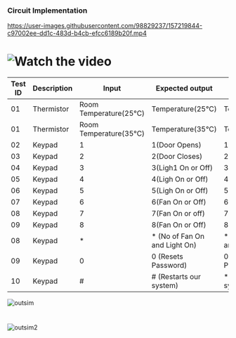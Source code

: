 ### Circuit Implementation
https://user-images.githubusercontent.com/98829237/157219844-c97002ee-dd1c-483d-b4cb-efcc6189b20f.mp4
# ![Watch the video](https://youtu.be/AUkeZzn_j1s)

| Test ID | Description | Input | Expected output | Actual Output | Passed Or Not |
| --- | --- | --- | --- | --- | --- |
| 01 | Thermistor | Room Temperature(25°C) | Temperature(25°C) | Temperature(25°C) | ✅ |
| 01 | Thermistor | Room Temperature(35°C) | Temperature(35°C) | Temperature(35°C) | ✅ |
| 02 | Keypad | 1 | 1(Door Opens) | 1(Door Opens) | ✅ |
| 03 | Keypad | 2 | 2(Door Closes) | 2(Door Closes) | ✅ |
| 04 | Keypad | 3 | 3(Ligh1 On or Off) | 3(Light On or off) | ✅ |
| 05 | Keypad | 4 | 4(Ligh On or Off) | 4(Light On or off) | ✅ |
| 06 | Keypad | 5 | 5(Ligh On or Off) | 5(Light On or off) | ✅ |
| 07 | Keypad | 6 | 6(Fan On or Off) | 6(Fan On or off) | ✅ |
| 08 | Keypad | 7 | 7(Fan On or off) | 7(Fan On or off) | ✅ |
| 09 | Keypad | 8 | 8(Fan On or Off) | 8(Fan On or off) | ✅ |
| 08 | Keypad | * | * (No of Fan On and Light On) | * (No of Fan On and Light On) | ✅ |
| 09 | Keypad | 0 | 0 (Resets Password) | 0 (Resets Password) | ✅ |
| 10 | Keypad | # | # (Restarts our system) | * (Restarted our system) | ✅ |

![outsim](https://user-images.githubusercontent.com/98829237/156992756-abed7fb7-a94b-4875-b96d-bdd1d976bda3.jpeg)
#
![outsim2](https://user-images.githubusercontent.com/98829237/156992933-87eaec44-0378-4f61-910b-d285d6f29a9d.jpeg)
